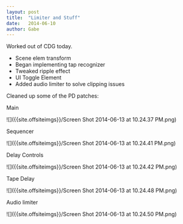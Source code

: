 ```yaml
---
layout: post
title:  "Limiter and Stuff"
date:   2014-06-10
author: Gabe
---
```


Worked out of CDG today.

- Scene elem transform
- Began implementing tap recognizer
- Tweaked ripple effect
- UI Toggle Element
- Added audio limiter to solve clipping issues

Cleaned up some of the PD patches:


Main

![]({{site.offsiteimgs}}/Screen Shot 2014-06-13 at 10.24.37 PM.png)

Sequencer

![]({{site.offsiteimgs}}/Screen Shot 2014-06-13 at 10.24.41 PM.png)

Delay Controls

![]({{site.offsiteimgs}}/Screen Shot 2014-06-13 at 10.24.42 PM.png)

Tape Delay

![]({{site.offsiteimgs}}/Screen Shot 2014-06-13 at 10.24.48 PM.png)

Audio limiter

![]({{site.offsiteimgs}}/Screen Shot 2014-06-13 at 10.24.50 PM.png)
